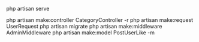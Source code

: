 php artisan serve

php artisan make:controller CategoryController -r
php artisan make:request UserRequest
php artisan migrate
php artisan make:middleware AdminMiddleware
php artisan make:model PostUserLike -m
